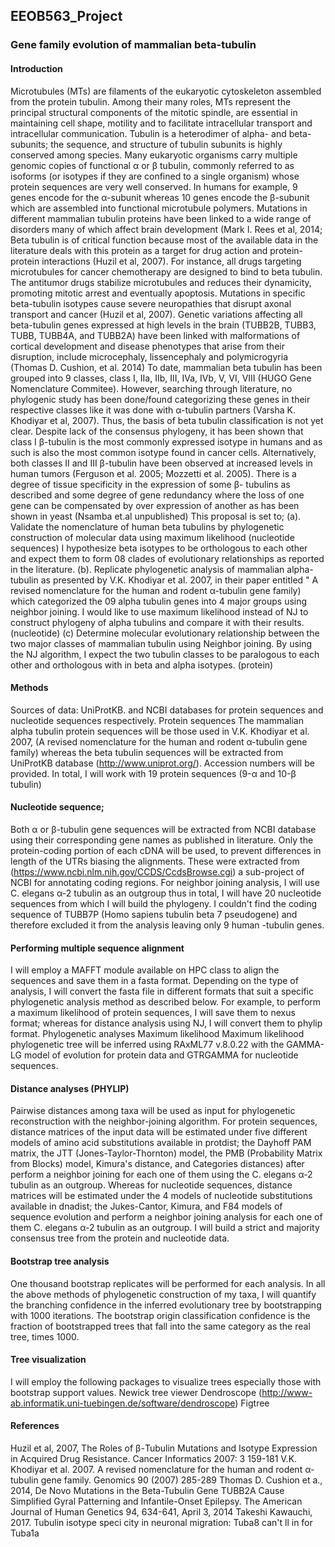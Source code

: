 ## EEOB563_Project

### Gene family evolution of mammalian beta-tubulin
#### Introduction 
Microtubules (MTs) are filaments of the eukaryotic cytoskeleton assembled from the protein tubulin. Among their many roles, MTs represent the principal structural components of the mitotic spindle, are essential in maintaining cell shape, motility and to facilitate intracellular transport and intracellular communication. Tubulin is a heterodimer of alpha- and beta-subunits; the sequence, and structure of tubulin subunits is highly conserved among species. Many eukaryotic organisms carry multiple genomic copies of functional α or β tubulin, commonly referred to as isoforms (or isotypes if they are confined to a single organism) whose protein sequences are very well conserved. In humans for example, 9 genes encode for the α-subunit whereas 10 genes encode the β-subunit which are assembled into functional microtubule polymers. Mutations in different mammalian tubulin proteins have been linked to a wide range of disorders many of which affect brain development (Mark I. Rees et al, 2014; Beta tubulin is of critical function because most of the available data in the literature deals with this protein as a target for drug action and protein-protein interactions (Huzil et al, 2007). For instance, all drugs targeting microtubules for cancer chemotherapy are designed to bind to beta tubulin. The antitumor drugs stabilize microtubules and reduces their dynamicity, promoting mitotic arrest and eventually apoptosis. Mutations in specific beta-tubulin isotypes cause severe neuropathies that disrupt axonal transport and cancer (Huzil et al, 2007). Genetic variations affecting all beta-tubulin genes expressed at high levels in the brain (TUBB2B, TUBB3, TUBB, TUBB4A, and TUBB2A) have been linked with malformations of cortical development and disease phenotypes that arise from their disruption, include microcephaly, lissencephaly and polymicrogyria (Thomas D. Cushion, et al. 2014)
To date, mammalian beta tubulin has been grouped into 9 classes, class I, IIa, IIb, III, IVa, IVb, V, VI, VIII (HUGO Gene Nomenclature Commitee). However, searching through literature, no phylogenic study has been done/found categorizing these genes in their respective classes like it was done with α-tubulin partners (Varsha K. Khodiyar et al, 2007).  Thus, the basis of beta tubulin classification is not yet clear. Despite lack of the consensus phylogeny, it has been shown that class I β-tubulin is the most commonly expressed isotype in humans and as such is also the most common isotype found in cancer cells. Alternatively, both classes II and III β-tubulin have been observed at increased levels in human tumors (Ferguson et al. 2005; Mozzetti et al. 2005). 
 There is a degree of tissue specificity in the expression of some β- tubulins as described and some degree of gene redundancy where the loss of one gene can be compensated by over expression of another as has been shown in yeast (Nsamba et.al unpublished)
This proposal is set to;
 (a). Validate the nomenclature of human beta tubulins by phylogenetic construction of molecular data using maximum likelihood (nucleotide sequences)
I hypothesize beta isotypes to be orthologous to each other and expect them to form 08 clades of evolutionary relationships as reported in the literature.
(b). Replicate phylogenetic analysis of mammalian alpha-tubulin as presented by V.K. Khodiyar et al. 2007, in their paper entitled " A revised nomenclature for the human and rodent α-tubulin gene family) which categorized the 09 alpha tubulin genes into 4 major groups using neighbor joining.  I would like to use maximum likelihood instead of NJ to construct phylogeny of alpha tubulins and compare it with their results. (nucleotide)
(c) Determine molecular evolutionary relationship between the two major classes of mammalian tubulin using Neighbor joining. By using the NJ algorithm, I expect the two tubulin classes to be paralogous to each other and orthologous with in beta and alpha isotypes. (protein)

#### Methods
Sources of data: UniProtKB. and NCBI databases for protein sequences and nucleotide sequences respectively.
Protein sequences
The mammalian alpha tubulin protein sequences will be those used in V.K. Khodiyar et al. 2007, (A revised nomenclature for the human and rodent α-tubulin gene family) whereas the beta tubulin sequences will be extracted from UniProtKB database (http://www.uniprot.org/). Accession numbers will be provided. In total, I will work with 19 protein sequences (9-α and 10-β tubulin)
#### Nucleotide sequence;
Both α or β-tubulin gene sequences will be extracted from NCBI database using their corresponding gene names as published in literature.  Only the protein-coding portion of each cDNA will be used, to prevent differences in length of the UTRs biasing the alignments.  These were extracted from (https://www.ncbi.nlm.nih.gov/CCDS/CcdsBrowse.cgi) a sub-project of NCBI for annotating coding regions. For neighbor joining analysis, I will use C. elegans α-2 tubulin as an outgroup thus in total, I will have 20 nucleotide sequences from which I will build the phylogeny. I couldn't find the coding sequence of TUBB7P (Homo sapiens tubulin beta 7 pseudogene) and therefore excluded it from the analysis leaving only 9 human -tubulin genes.

#### Performing multiple sequence alignment 
I will employ a MAFFT module available on HPC class to align the sequences and save them in a fasta format. Depending on the type of analysis, I will convert the fasta file in different formats that suit a specific phylogenetic analysis method as described below. For example, to perform a maximum likelihood of protein sequences, I will save them to nexus format; whereas for distance analysis using NJ, I will convert them to phylip format. 
Phylogenetic analyses 
Maximum likelihood
Maximum likelihood phylogenetic tree will be inferred using RAxML77 v.8.0.22 with the GAMMA-LG model of evolution for protein data and GTRGAMMA for nucleotide sequences. 

#### Distance analyses (PHYLIP)
Pairwise distances among taxa will be used as input for phylogenetic reconstruction with the neighbor-joining algorithm.  For protein sequences, distance matrices of the input data will be estimated under five different models of amino acid substitutions available in protdist; the Dayhoff PAM matrix, the JTT (Jones-Taylor-Thornton) model, the PMB (Probability Matrix from Blocks) model, Kimura's distance, and Categories distances) after perform a neighbor joining for each one of them using the C. elegans α-2 tubulin as an outgroup. 
Whereas for nucleotide sequences, distance matrices will be estimated under the 4 models of nucleotide substitutions available in dnadist; the Jukes-Cantor, Kimura, and F84 models of sequence evolution and perform a neighbor joining analysis for each one of them C. elegans α-2 tubulin as an outgroup.
I will build a strict and majority consensus tree from the protein and nucleotide data.

#### Bootstrap tree analysis
One thousand bootstrap replicates will be performed for each analysis. In all the above methods of phylogenetic construction of my taxa, I will quantify the branching confidence in the inferred evolutionary tree by bootstrapping with 1000 iterations. The bootstrap origin classification confidence is the fraction of bootstrapped trees that fall into the same category as the real tree, times 1000.

#### Tree visualization
I will employ the following packages to visualize trees especially those with bootstrap support values. 
Newick tree viewer
Dendroscope (http://www-ab.informatik.uni-tuebingen.de/software/dendroscope)
Figtree


#### References
Huzil et al, 2007, The Roles of β-Tubulin Mutations and Isotype Expression
in Acquired Drug Resistance. Cancer Informatics 2007: 3 159-181
V.K. Khodiyar et al. 2007. A revised nomenclature for the human and rodent α-tubulin gene family. Genomics 90 (2007) 285-289
Thomas D. Cushion et a., 2014, De Novo Mutations in the Beta-Tubulin Gene TUBB2A Cause Simplified Gyral Patterning and Infantile-Onset Epilepsy. The American Journal of Human Genetics 94, 634-641, April 3, 2014
Takeshi Kawauchi, 2017. Tubulin isotype speci city in neuronal migration: Tuba8 can't ll in for Tuba1a 





